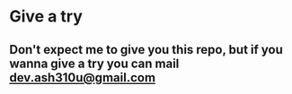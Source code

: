 # Give a try 
## Don't expect me to give you this repo, but if you wanna give a try you can mail dev.ash310u@gmail.com
